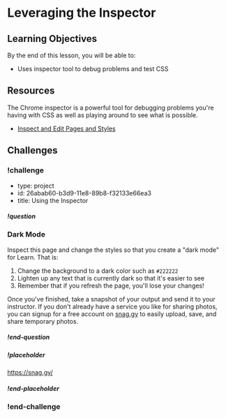 # Leveraging the Inspector

## Learning Objectives

By the end of this lesson, you will be able to:

* Uses inspector tool to debug problems and test CSS

## Resources

The Chrome inspector is a powerful tool for debugging problems you're having with CSS as well as playing around to see what is possible.

* [Inspect and Edit Pages and Styles](https://developers.google.com/web/tools/chrome-devtools/inspect-styles/)

## Challenges

<!-- Question -->

### !challenge

* type: project
* id: 26abab60-b3d9-11e8-89b8-f32133e66ea3
* title: Using the Inspector

##### !question

### Dark Mode

Inspect this page and change the styles so that you create a "dark mode" for Learn. That is:

1. Change the background to a dark color such as `#222222`
1. Lighten up any text that is currently dark so that it's easier to see
1. Remember that if you refresh the page, you'll lose your changes!

Once you've finished, take a snapshot of your output and send it to your instructor. If you don't already have a service you like for sharing photos, you can signup for a free account on [snag.gy](https://snag.gy/) to easily upload, save, and share temporary photos.

##### !end-question

##### !placeholder

https://snag.gy/<id>

##### !end-placeholder

### !end-challenge
